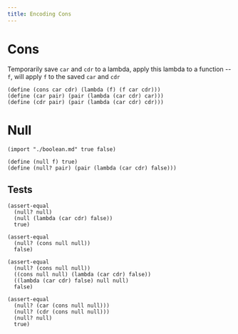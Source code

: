 ```yaml
---
title: Encoding Cons
---
```


# Cons

Temporarily save `car` and `cdr` to a lambda,
apply this lambda to a function -- `f`,
will apply `f` to the saved `car` and `cdr`

```lambda
(define (cons car cdr) (lambda (f) (f car cdr)))
(define (car pair) (pair (lambda (car cdr) car)))
(define (cdr pair) (pair (lambda (car cdr) cdr)))
```

# Null

```lambda
(import "./boolean.md" true false)

(define (null f) true)
(define (null? pair) (pair (lambda (car cdr) false)))
```

## Tests

```lambda
(assert-equal
  (null? null)
  (null (lambda (car cdr) false))
  true)

(assert-equal
  (null? (cons null null))
  false)

(assert-equal
  (null? (cons null null))
  ((cons null null) (lambda (car cdr) false))
  ((lambda (car cdr) false) null null)
  false)

(assert-equal
  (null? (car (cons null null)))
  (null? (cdr (cons null null)))
  (null? null)
  true)
```
